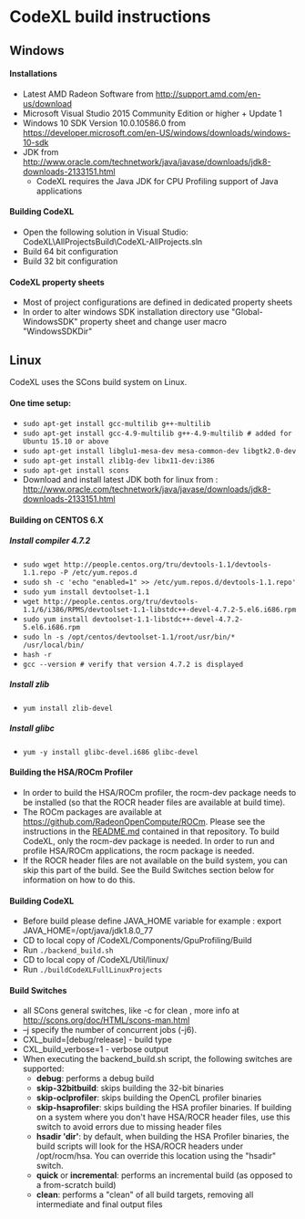 CodeXL build instructions
===========================

## Windows

#### Installations
* Latest AMD Radeon Software from http://support.amd.com/en-us/download
* Microsoft Visual Studio 2015 Community Edition or higher + Update 1
* Windows 10 SDK Version 10.0.10586.0 from https://developer.microsoft.com/en-US/windows/downloads/windows-10-sdk
* JDK from http://www.oracle.com/technetwork/java/javase/downloads/jdk8-downloads-2133151.html
  * CodeXL requires the Java JDK for CPU Profiling support of Java applications


#### Building CodeXL
* Open the following solution in Visual Studio: CodeXL\AllProjectsBuild\CodeXL-AllProjects.sln
* Build 64 bit configuration
* Build 32 bit configuration

#### CodeXL property sheets
* Most of project configurations are defined in dedicated property sheets
* In order to alter windows SDK installation directory use "Global-WindowsSDK" property sheet and change user macro "WindowsSDKDir"

## Linux

CodeXL uses the SCons build system on Linux.

#### One time setup:
* `sudo apt-get install gcc-multilib g++-multilib`
* `sudo apt-get install gcc-4.9-multilib g++-4.9-multilib # added for Ubuntu 15.10 or above`
* `sudo apt-get install libglu1-mesa-dev mesa-common-dev libgtk2.0-dev`
* `sudo apt-get install zlib1g-dev libx11-dev:i386`
* `sudo apt-get install scons`
* Download and install latest JDK both for linux from : http://www.oracle.com/technetwork/java/javase/downloads/jdk8-downloads-2133151.html

#### Building on CENTOS 6.X

##### Install compiler 4.7.2

* `sudo wget http://people.centos.org/tru/devtools-1.1/devtools-1.1.repo -P /etc/yum.repos.d`
* `sudo sh -c 'echo "enabled=1" >> /etc/yum.repos.d/devtools-1.1.repo'`
* `sudo yum install devtoolset-1.1`
* `wget http://people.centos.org/tru/devtools-1.1/6/i386/RPMS/devtoolset-1.1-libstdc++-devel-4.7.2-5.el6.i686.rpm`
* `sudo yum install devtoolset-1.1-libstdc++-devel-4.7.2-5.el6.i686.rpm`
* `sudo ln -s /opt/centos/devtoolset-1.1/root/usr/bin/* /usr/local/bin/`
* `hash -r`
* `gcc --version # verify that version 4.7.2 is displayed`

##### Install zlib

* `yum install zlib-devel`

##### Install glibc

* `yum -y install glibc-devel.i686 glibc-devel`

#### Building the HSA/ROCm Profiler
* In order to build the HSA/ROCm profiler, the rocm-dev package needs to be installed (so that the ROCR header files are available at build time).
* The ROCm packages are available at https://github.com/RadeonOpenCompute/ROCm.  Please see the instructions in the [README.md](https://github.com/GPUOpen-Tools/CodeXL/releases) contained in that repository. To build CodeXL, only the rocm-dev package is needed.  In order to run and profile HSA/ROCm applications, the rocm package is needed.
* If the ROCR header files are not available on the build system, you can skip this part of the build.  See the Build Switches section below for information on how to do this.

#### Building CodeXL
* Before build please define JAVA\_HOME variable for example : export JAVA\_HOME=/opt/java/jdk1.8.0\_77
* CD to local copy of /CodeXL/Components/GpuProfiling/Build
* Run `./backend_build.sh`
* CD to local copy of /CodeXL/Util/linux/
* Run `./buildCodeXLFullLinuxProjects`

#### Build Switches
* all SCons general switches, like -c for clean , more info at http://scons.org/doc/HTML/scons-man.html
* –j specify the number of concurrent jobs (-j6).
* CXL_build=[debug/release] - build type
* CXL_build_verbose=1 - verbose output
* When executing the backend_build.sh script, the following switches are supported:
    * __debug__: performs a debug build
    * __skip-32bitbuild__: skips building the 32-bit binaries
    * __skip-oclprofiler__: skips building the OpenCL profiler binaries
    * __skip-hsaprofiler__: skips building the HSA profiler binaries. If building on a system where you don't have HSA/ROCR header files, use this switch to avoid errors due to missing header files
    * __hsadir 'dir'__: by default, when building the HSA Profiler binaries, the build scripts will look for the HSA/ROCR headers under /opt/rocm/hsa.  You can override this location using the "hsadir" switch.
    * __quick__ or __incremental__: performs an incremental build (as opposed to a from-scratch build)
    * __clean__: performs a "clean" of all build targets, removing all intermediate and final output files
